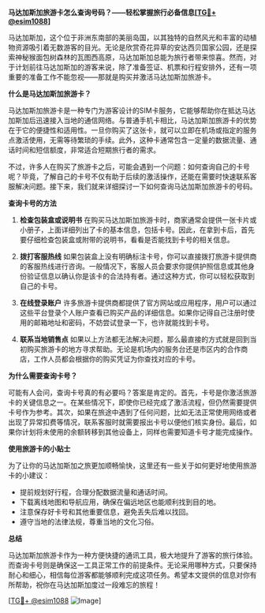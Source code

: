 **马达加斯加旅游卡怎么查询号码？——轻松掌握旅行必备信息[[TG💪+ @esim1088](https://t.me/s/esim1088)]**

马达加斯加，这个位于非洲东南部的美丽岛国，以其独特的自然风光和丰富的动植物资源吸引着无数游客的目光。无论是欣赏奇花异草的安达西贝国家公园，还是探索神秘猴面包树森林的瓦图西高原，马达加斯加总能为旅行者带来惊喜。然而，对于计划前往马达加斯加的游客来说，除了准备签证、机票和行程安排外，还有一项重要的准备工作不能忽视——那就是购买并激活马达加斯加旅游卡。

**什么是马达加斯加旅游卡？**

马达加斯加旅游卡是一种专门为游客设计的SIM卡服务，它能够帮助你在抵达马达加斯加后迅速接入当地的通信网络。与普通手机卡相比，马达加斯加旅游卡的优势在于它的便捷性和适用性。一旦你购买了这张卡，就可以立即在机场或指定的服务点激活使用，无需等待繁琐的手续。此外，这种卡通常包含一定量的数据流量、通话时间和短信额度，非常适合短期旅行者的需求。

不过，许多人在购买了旅游卡之后，可能会遇到一个问题：如何查询自己的卡号呢？毕竟，了解自己的卡号不仅有助于后续的激活操作，还能在需要时快速联系客服解决问题。接下来，我们就来详细探讨一下如何查询马达加斯加旅游卡的号码。

**查询卡号的方法**

1. **检查包装盒或说明书**
   在购买马达加斯加旅游卡时，商家通常会提供一张卡片或小册子，上面详细列出了卡的基本信息，包括卡号。因此，在拿到卡后，首先要仔细检查包装盒或附带的说明书，看看是否能找到卡号的相关信息。

2. **拨打客服热线**
   如果包装盒上没有明确标注卡号，你可以直接拨打旅游卡提供商的客服热线进行咨询。一般情况下，客服人员会要求你提供护照信息或其他身份验证信息以确认你是该卡的合法持有者。通过这种方式，你可以轻松获取到自己的卡号。

3. **在线登录账户**
   许多旅游卡提供商都提供了官方网站或应用程序，用户可以通过这些平台登录个人账户查看已购买产品的详细信息。如果你记得自己注册时使用的邮箱地址和密码，不妨尝试登录一下，也许就能找到卡号。

4. **联系当地销售点**
   如果以上方法都无法解决问题，那么最直接的方式就是回到当初购买旅游卡的地方寻求帮助。无论是机场内的服务台还是市区内的合作商店，工作人员都会根据你的购买凭证为你查找对应的卡号。

**为什么需要查询卡号？**

可能有人会问，查询卡号真的有必要吗？答案是肯定的。首先，卡号是你激活旅游卡的关键信息之一。在某些情况下，即使你已经完成了激活流程，但仍然需要提供卡号作为参考。其次，如果在旅途中遇到了任何问题，比如无法正常使用网络或者出现了异常扣费等情况，联系客服时就需要报出卡号以便他们核实身份。最后，如果你计划将未使用的余额转移到其他设备上，同样也需要知道卡号才能完成操作。

**使用旅游卡的小贴士**

为了让你的马达加斯加之旅更加顺畅愉快，这里还有一些关于如何更好地使用旅游卡的小建议：

- 提前规划好行程，合理分配数据流量和通话时间。
- 下载离线地图和导航应用，确保在偏远地区也能顺利找到目的地。
- 注意保存好卡号和其他重要信息，避免丢失后难以找回。
- 遵守当地的法律法规，尊重当地的文化习俗。

**总结**

马达加斯加旅游卡作为一种方便快捷的通讯工具，极大地提升了游客的旅行体验。而查询卡号则是确保这一工具正常工作的前提条件。无论采用哪种方式，只要保持耐心和细心，相信每位游客都能够顺利完成这项任务。希望本文提供的信息对你有所帮助，祝你在马达加斯加度过一段难忘的旅程！

[[TG💪+ @esim1088](https://t.me/s/esim1088) ![Image](https://i.postimg.cc/4NQfJmqS/Snipaste-2025-05-13-00-14-12.png)]